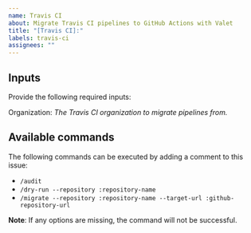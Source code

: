 ```yaml
---
name: Travis CI
about: Migrate Travis CI pipelines to GitHub Actions with Valet
title: "[Travis CI]:"
labels: travis-ci
assignees: ""
---
```


## Inputs

Provide the following required inputs:

Organization:
_The Travis CI organization to migrate pipelines from._

## Available commands

The following commands can be executed by adding a comment to this issue:

- `/audit`
- `/dry-run --repository :repository-name`
- `/migrate --repository :repository-name --target-url :github-repository-url`

**Note**: If any options are missing, the command will not be successful.
